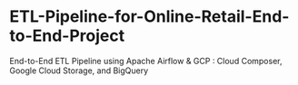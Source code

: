# ETL-Pipeline-for-Online-Retail-End-to-End-Project
End-to-End ETL Pipeline using Apache Airflow &amp; GCP : Cloud Composer, Google Cloud Storage, and BigQuery
